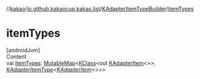 //[kakao](../../../index.md)/[io.github.kakaocup.kakao.list](../index.md)/[KAdapterItemTypeBuilder](index.md)/[itemTypes](item-types.md)



# itemTypes  
[androidJvm]  
Content  
val [itemTypes](item-types.md): [MutableMap](https://kotlinlang.org/api/latest/jvm/stdlib/kotlin.collections/-mutable-map/index.html)<[KClass](https://kotlinlang.org/api/latest/jvm/stdlib/kotlin.reflect/-k-class/index.html)<out [KAdapterItem](../-k-adapter-item/index.md)<*>>, [KAdapterItemType](../-k-adapter-item-type/index.md)<[KAdapterItem](../-k-adapter-item/index.md)<*>>>  



